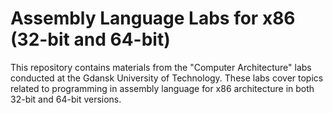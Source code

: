 # Assembly Language Labs for x86 (32-bit and 64-bit)
This repository contains materials from the "Computer Architecture" labs conducted at the Gdansk University of Technology. These labs cover topics related to programming in assembly language for x86 architecture in both 32-bit and 64-bit versions.
